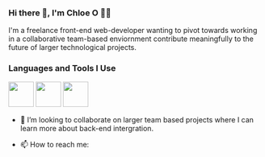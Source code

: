 ### Hi there 👋, I'm Chloe O 👩‍💻

I'm a freelance front-end web-developer wanting to pivot towards working in a collaborative team-based enviornment contribute meaningfully to the future of larger technological projects. 

### Languages and Tools I Use

 <img src="https://upload.wikimedia.org/wikipedia/commons/a/a7/React-icon.svg" width="50" height="50">
 <img src="https://upload.wikimedia.org/wikipedia/commons/d/d9/Node.js_logo.svg" width="50" height="50">
 <img src="https://www.svgrepo.com/show/303440/gulp-logo.svg" width="50" height="50"
 <img src="https://cdn.worldvectorlogo.com/logos/next-js.svg" width="50" height="50">

 
- 👯 I’m looking to collaborate on larger team based projects where I can learn more about back-end intergration.

  
-  📫 How to reach me:

